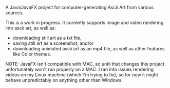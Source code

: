 A Java/JavaFX project for computer-generating Ascii Art from various sources.

This is a work in progress. It currently supports image and video rendering into ascii art, as well as:
- downloading still art as a txt file,
- saving still art as a screenshot, and/or
- downloading animated ascii art as an mp4 file,
as well as other features like Color themes.

 NOTE: JavaFX isn't compatible with MAC, so until that changes this project unfortunately won't run properly on a MAC. I ran into issues rendering videos on my Linux machine (which I'm trying to fix), so for now it might behave unpredictably on anything other than Windows.
